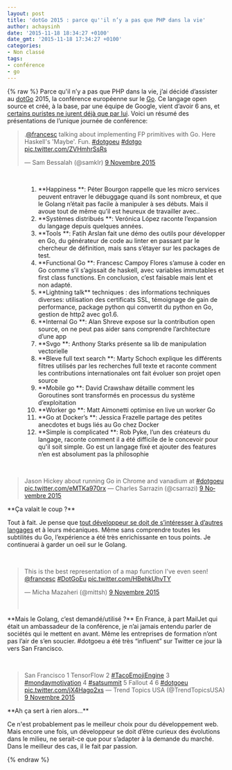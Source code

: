 ```yaml
---
layout: post
title: 'dotGo 2015 : parce qu''il n’y a pas que PHP dans la vie'
author: achaysinh
date: '2015-11-18 18:34:27 +0100'
date_gmt: '2015-11-18 17:34:27 +0100'
categories:
- Non classé
tags:
- conférence
- go
---
```

{% raw %}
Parce qu'il n’y a pas que PHP dans la vie, j’ai décidé d’assister au <a href="http://www.dotgo.eu/" target="_blank">dotGo</a> 2015, la conférence européenne sur le <a href="https://golang.org/" target="_blank">Go</a>. Ce langage open source et créé, à la base, par une équipe de Google, vient d’avoir 6 ans, et <a href="https://www.quora.com/Is-Google-Go-worth-learning" target="_blank">certains puristes ne jurent déjà que par lui</a>. Voici un résumé des présentations de l’unique journée de conférence:

<blockquote class="twitter-tweet" lang="fr">
.<a href="https://twitter.com/francesc">@francesc</a> talking about implementing FP primitives with Go. Here Haskell's 'Maybe'. Fun. <a href="https://twitter.com/hashtag/dotgoeu?src=hash">#dotgoeu</a> <a href="https://twitter.com/hashtag/dotgo?src=hash">#dotgo</a> <a href="https://t.co/ZVHmhrSsRs">pic.twitter.com/ZVHmhrSsRs</a>

— Sam Bessalah (@samklr) <a href="https://twitter.com/samklr/status/663665425373396992">9 Novembre 2015</a>
</blockquote>
&nbsp;

<ol>
<ol>
<ol>
<li style="font-weight: 400;">**Happiness **<span style="font-weight: 400;">: Péter Bourgon rappelle que les micro services peuvent entraver le débuggage quand ils sont nombreux, et que le Golang n’était pas facile à manipuler à ses débuts. Mais il avoue tout de même qu’il est heureux de travailler avec..</span></li>
<li style="font-weight: 400;">**Systèmes distribués **<span style="font-weight: 400;">: Verónica López raconte l’expansion du langage depuis quelques années.</span></li>
<li style="font-weight: 400;">**Tools **<span style="font-weight: 400;">: Fatih Arslan fait une démo des outils pour développer en Go, du générateur de code au linter en passant par le chercheur de définition, mais sans s’étayer sur les packages de test.</span></li>
<li style="font-weight: 400;">**Functional Go **<span style="font-weight: 400;">: </span><span style="font-weight: 400;">Francesc Campoy Flores </span><span style="font-weight: 400;">s’amuse à coder en Go comme s’il s’agissait de haskell, avec variables immutables et first class functions. En conclusion, c’est faisable mais lent et non adapté.</span></li>
<li style="font-weight: 400;">**Lightning talk**<span style="font-weight: 400;"> techniques : des informations techniques diverses: utilisation des certificats SSL, témoignage de gain de performance, package python qui convertit du python en Go, gestion de http2 avec go1.6.</span></li>
<li style="font-weight: 400;">**Internal Go **<span style="font-weight: 400;">: Alan Shreve expose sur la contribution open source, on ne peut pas aider sans comprendre l’architecture d’une app</span></li>
<li style="font-weight: 400;">**Svgo **<span style="font-weight: 400;">: Anthony Starks présente sa lib de manipulation vectorielle</span></li>
<li style="font-weight: 400;">**Bleve full text search **<span style="font-weight: 400;">: </span><span style="font-weight: 400;">Marty Schoch </span><span style="font-weight: 400;">explique les différents filtres utilisés par les recherches full texte et raconte comment les contributions internationales ont fait évoluer son projet open source</span></li>
<li style="font-weight: 400;">**Mobile go **<span style="font-weight: 400;">: </span><span style="font-weight: 400;">David Crawshaw </span><span style="font-weight: 400;">détaille comment les Goroutines sont transformés en processus du système d’exploitation</span></li>
<li style="font-weight: 400;">**Worker go **<span style="font-weight: 400;">: </span><span style="font-weight: 400;">Matt Aimonetti </span><span style="font-weight: 400;">optimise en live un worker Go</span></li>
<li style="font-weight: 400;">**Go at Docker’s **<span style="font-weight: 400;">: </span><span style="font-weight: 400;">Jessica Frazelle </span><span style="font-weight: 400;">partage des petites anecdotes et bugs liés au Go chez Docker</span></li>
<li style="font-weight: 400;">**Simple is complicated **<span style="font-weight: 400;">: Rob Pyke, l’un des créateurs du langage, raconte comment il a été difficile de le concevoir pour qu'il soit simple. Go est un langage fixé et ajouter des features n’en est absolument pas la philosophie</span></li>
</ol>
</ol>
</ol>
&nbsp;

<blockquote class="twitter-tweet" lang="fr">Jason Hickey about running Go in Chrome and vanadium at <a href="https://twitter.com/hashtag/dotgoeu?src=hash">#dotgoeu</a> <a href="https://t.co/eMTKa970rx">pic.twitter.com/eMTKa970rx</a> — Charles Sarrazin (@csarrazi) <a href="https://twitter.com/csarrazi/status/663720318154973185">9 Novembre 2015</a>
</blockquote>
**Ça valait le coup ?**

<span style="font-weight: 400;">Tout à fait. Je pense que <a href="http://blog.teamtreehouse.com/learn-a-new-programming-language-every-year">tout développeur se doit de s’intéresser à d’autres langages</a> et à leurs mécaniques. Même sans comprendre toutes les subtilités du Go, l’expérience a été très enrichissante en tous points. Je continuerai à garder un oeil sur le Golang.</span>

&nbsp;

<blockquote class="twitter-tweet" lang="fr">
This is the best representation of a map function I've even seen! <a href="https://twitter.com/francesc">@francesc</a> <a href="https://twitter.com/hashtag/DotGoEu?src=hash">#DotGoEu</a> <a href="https://t.co/HBehkUhvTY">pic.twitter.com/HBehkUhvTY</a>

— Micha Mazaheri (@mittsh) <a href="https://twitter.com/mittsh/status/663663348312092672">9 Novembre 2015</a>

&nbsp;
</blockquote>
**Mais le Golang, c’est demandé/utilisé ?** <span style="font-weight: 400;">En France, à part MailJet qui était un ambassadeur de la conférence, je n’ai jamais entendu parler de sociétés qui le mettent en avant. Même les entreprises de formation n’ont pas l’air de s’en soucier. #dotgoeu a été très “influent” sur Twitter ce jour là vers San Francisco.</span>

&nbsp;

<blockquote class="twitter-tweet" lang="fr">San Francisco 1 TensorFlow 2 <a href="https://twitter.com/hashtag/TacoEmojiEngine?src=hash">#TacoEmojiEngine</a> 3 <a href="https://twitter.com/hashtag/mondaymotivation?src=hash">#mondaymotivation</a> 4 <a href="https://twitter.com/hashtag/satsummit?src=hash">#satsummit</a> 5 Fallout 4 6 <a href="https://twitter.com/hashtag/dotgoeu?src=hash">#dotgoeu</a> <a href="https://t.co/jX4Hago2xs">pic.twitter.com/jX4Hago2xs</a> — Trend Topics USA (@TrendTopicsUSA) <a href="https://twitter.com/TrendTopicsUSA/status/663749439241097217">9 Novembre 2015</a>
</blockquote>
**Ah ça sert à rien alors...**

<span style="font-weight: 400;">Ce n'est probablement pas le meilleur choix pour du développement web. Mais encore une fois, un développeur se doit d’être curieux des évolutions dans le milieu, ne serait-ce que pour s’adapter à la demande du marché. Dans le meilleur des cas, il le fait par passion.</span>

{% endraw %}
